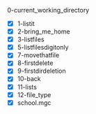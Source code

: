 0-current_working_directory
- [x] 1-listit
- [x] 2-bring_me_home
- [x] 3-listfiles
- [x] 5-listfilesdigitonly
- [x] 7-movethatfile
- [x] 8-firstdelete
- [x] 9-firstdirdeletion
- [x] 10-back
- [x] 11-lists
- [x] 12-file_type
- [x] school.mgc
